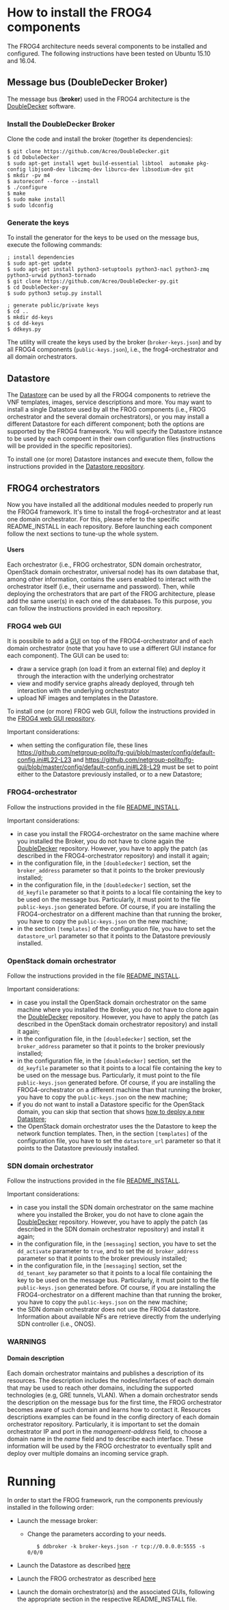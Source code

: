 # How to install the FROG4 components

The FROG4 architecture needs several components to be installed and configured.
The following instructions have been tested on Ubuntu 15.10 and 16.04.

## Message bus (DoubleDecker Broker)
The message bus (**broker**) used in the FROG4 architecture is the [DoubleDecker](https://github.com/Acreo/DoubleDecker) software.

### Install the DoubleDecker Broker

Clone the code and install the broker (together its dependencies):

    $ git clone https://github.com/Acreo/DoubleDecker.git
    $ cd DobuleDecker
    $ sudo apt-get install wget build-essential libtool  automake pkg-config libjson0-dev libczmq-dev liburcu-dev libsodium-dev git
    $ mkdir -pv m4 
    $ autoreconf --force --install 
    $ ./configure
    $ make
    $ sudo make install
    $ sudo ldconfig

### Generate the keys 

To install the generator for the keys to be used on the message bus, execute the following commands:

    ; install dependencies 
    $ sudo apt-get update
    $ sudo apt-get install python3-setuptools python3-nacl python3-zmq python3-urwid python3-tornado
    $ git clone https://github.com/Acreo/DoubleDecker-py.git
    $ cd DoubleDecker-py
    $ sudo python3 setup.py install
    
    ; generate public/private keys
    $ cd ..
    $ mkdir dd-keys
    $ cd dd-keys
    $ ddkeys.py

The utility will create the keys used by the broker (`broker-keys.json`) and by all FROG4 components (`public-keys.json`), i.e., the frog4-orchestrator and all domain orchestrators. 

## Datastore
The [Datastore](https://github.com/netgroup-polito/frog4-datastore/) can be used by all the FROG4 components to retrieve the VNF templates, images, service descriptions and more.
You may want to install a single Datastore used by all the FROG components (i.e., FROG orchestrator and the several domain orchestrators), or you may install a different Datastore for each different component; both the options are supported by the FROG4 framework.
You will specify the Datastore instance to be used by each compoent in their own configuration files (instructions will be provided in the specific repositories).

To install one (or more) Datastore instances and execute them, follow the instructions provided in the [Datastore repository](https://github.com/netgroup-polito/frog4-datastore/).

## FROG4 orchestrators
Now you have installed all the additional modules needed to properly run the FROG4 framework. It's time to install the frog4-orchestrator and at least one domain orchestrator. For this, please refer to the specific README_INSTALL in each repository. Before launching each component follow the next sections to tune-up the whole system.

#### Users
Each orchestrator (i.e., FROG orchestrator, SDN domain orchestrator, OpenStack domain orchestrator, universal node)  has its own database that, among other information, contains the users enabled to interact with the orchestrator itself (i.e., their username and password).
Then, while deploying the orchestrators that are part of the FROG architecture, please add the same user(s) in each one of the databases.
To this purpose, you can follow the instructions provided in each repository.

### FROG4 web GUI

It is possibile to add a [GUI](https://github.com/netgroup-polito/fg-gui) on top of the FROG4-orchestrator and of each domain orchestrator (note that you have to use a differert GUI instance for each component).
The GUI can be used to:
* draw a service graph (on load it from an external file) and deploy it through the interaction with the underlying orchestrator
* view and modify service graphs already deployed, through teh interaction with the underlying orchestrator
* upload NF images and templates in the Datastore.

To install one (or more) FROG web GUI, follow the instructions provided in the [FROG4 web GUI repository](https://github.com/netgroup-polito/fg-gui/blob/master/README_INSTALL.md).

Important considerations:
* when setting the configuration file, these lines https://github.com/netgroup-polito/fg-gui/blob/master/config/default-config.ini#L22-L23 and https://github.com/netgroup-polito/fg-gui/blob/master/config/default-config.ini#L28-L29 must be set to point either to the Datastore previously installed, or to a new Datastore;

### FROG4-orchestrator

Follow the instructions provided in the file [README_INSTALL](https://github.com/netgroup-polito/frog4-orchestrator/blob/master/README_INSTALL.md).

Important considerations:
* in case you install the FROG4-orchestrator on the same machine where you installed the Broker, you do not have to clone again the [DoubleDecker](https://github.com/Acreo/DoubleDecker-py) repository. However, you have to apply the patch (as described in the FROG4-orchestrator repository) and install it again;
*  in the configuration file, in the `[doubledecker]` section, set the `broker_address` parameter so that it points to the broker previously installed;
* in the configuration file, in the `[doubledecker]` section, set the `dd_keyfile` parameter so that it points to a local file containing the key to be used on the message bus. Particularly, it must point to the file `public-keys.json` generated before. Of course, if you are installing the FROG4-orchestrator on a different machine than that running the broker, you have to copy the `public-keys.json` on the new machine;
* in the section `[templates]` of the configuration file, you have to set the `datastore_url` parameter so that it points to the Datastore previously installed. 

### OpenStack domain orchestrator

Follow the instructions provided in the file [README_INSTALL](https://github.com/netgroup-polito/frog4-openstack-do/blob/master/README_INSTALL.md). 

Important considerations:
* in case you install the OpenStack domain orchestrator on the same machine where you installed the Broker, you do not have to clone again the [DoubleDecker](https://github.com/Acreo/DoubleDecker-py) repository. However, you have to apply the patch (as described in the OpenStack domain orchestrator repository) and install it again;
* in the configuration file, in the `[doubledecker]` section, set the `broker_address` parameter so that it points to the broker previously installed;
* in the configuration file, in the `[doubledecker]` section, set the `dd_keyfile` parameter so that it points to a local file containing the key to be used on the message bus. Particularly, it must point to the file `public-keys.json` generated before. Of course, if you are installing the FROG4-orchestrator on a different machine than that running the broker, you have to copy the `public-keys.json` on the new machine;
* if you do not want to install a Datastore specific for the OpenStack domain, you can skip that section that shows [how to deploy a new Datastore](https://github.com/netgroup-polito/frog4-openstack-do/blob/master/README_INSTALL.md#the-frog-4-datastore);
* the OpenStack domain orchestrator uses the the Datastore to keep the network function templates. Then, in the section `[templates]` of the configuration file, you have to set the `datastore_url` parameter so that it points to the Datastore previously installed.

### SDN domain orchestrator

Follow the instructions provided in the file [README_INSTALL](https://github.com/netgroup-polito/frog4-sdn-do/blob/master/README_INSTALL.md).

Important considerations:
* in case you install the SDN domain orchestrator on the same machine where you installed the Broker, you do not have to clone again the [DoubleDecker](https://github.com/Acreo/DoubleDecker-py) repository. However, you have to apply the patch (as described in the SDN domain orchestrator repository) and install it again;
* in the configuration file, in the `[messaging]` section, you have to set the `dd_activate` parameter to `true`, and to set the `dd_broker_address` parameter so that it points to the broker previously installed;
* in the configuration file, in the `[messaging]` section, set the `dd_tenant_key` parameter so that it points to a local file containing the key to be used on the message bus. Particularly, it must point to the file `public-keys.json` generated before. Of course, if you are installing the FROG4-orchestrator on a different machine than that running the broker, you have to copy the `public-keys.json` on the new machine;
* the SDN domain orchestrator does not use the FROG4 datastore. Information about available NFs are retrieve directly from the underlying SDN controller (i.e., ONOS).

### WARNINGS

#### Domain description
Each domain orchestrator maintains and publishes a description of its resources. The description includes the nodes/interfaces of each domain that may be used to reach other domains, including the supported technologies (e.g, GRE tunnels, VLAN). When a domain orchestrator sends the description on the message bus for the first time, the FROG orchestrator becomes aware of such domain and learns how to contact it. Resources descriptions examples can be found in the config directory of each domain orchestrator repository. 
Particularly, it is important to set the domain orchestrator IP and port in the *management-address* field, to choose a domain name in the *name* field and to describe each interface. These information will be used by the FROG orchestrator to eventually split and deploy over multiple domains an incoming service graph.

# Running

In order to start the FROG framework, run the components previously installed in the following order:

- Launch the message broker:
   - Change the parameters according to your needs.

            $ ddbroker -k broker-keys.json -r tcp://0.0.0.0:5555 -s 0/0/0
            
 - Launch the Datastore as described [here](https://github.com/netgroup-polito/frog4-datastore/blob/master/README.md#run-it)
            
- Launch the FROG orchestrator as described [here](https://github.com/netgroup-polito/frog4-orchestrator/blob/master/README_INSTALL.md#run-the-orchestrator)

- Launch the domain orchestrator(s) and the associated GUIs, following the appropriate section in the respective README_INSTALL file.






